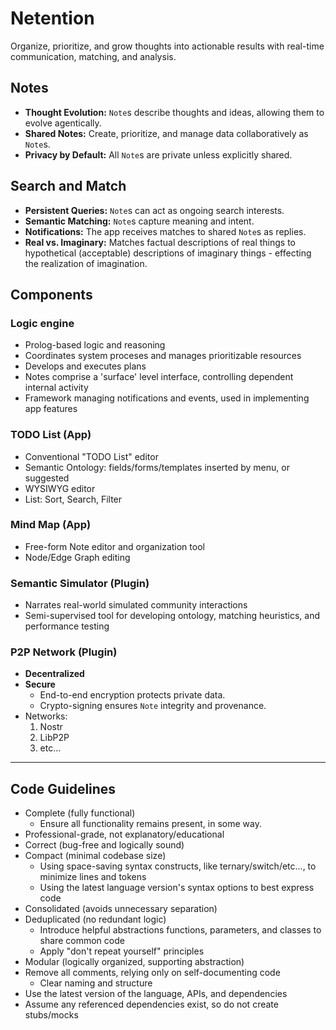 # Netention

Organize, prioritize, and grow thoughts into actionable results with real-time communication, matching, and analysis.

## Notes

- **Thought Evolution:** `Note`s describe thoughts and ideas, allowing them to evolve agentically.
- **Shared Notes:** Create, prioritize, and manage data collaboratively as `Note`s.
- **Privacy by Default:** All `Note`s are private unless explicitly shared.

## Search and Match

- **Persistent Queries:** `Note`s can act as ongoing search interests.
- **Semantic Matching:** `Note`s capture meaning and intent.
- **Notifications:** The app receives matches to shared `Note`s as replies.
- **Real vs. Imaginary:** Matches factual descriptions of real things to hypothetical (acceptable) descriptions of imaginary things - effecting the realization of imagination.

## Components

### Logic engine
- Prolog-based logic and reasoning
- Coordinates system proceses and manages prioritizable resources
- Develops and executes plans
- Notes comprise a 'surface' level interface, controlling dependent internal activity
- Framework managing notifications and events, used in implementing app features

### TODO List (App)
- Conventional "TODO List" editor
- Semantic Ontology: fields/forms/templates inserted by menu, or suggested
- WYSIWYG editor
- List: Sort, Search, Filter

### Mind Map (App)
- Free-form Note editor and organization tool
- Node/Edge Graph editing

### Semantic Simulator (Plugin)
- Narrates real-world simulated community interactions
- Semi-supervised tool for developing ontology, matching heuristics, and performance testing

### P2P Network (Plugin)
- **Decentralized**
- **Secure**
  - End-to-end encryption protects private data.
  - Crypto-signing ensures `Note` integrity and provenance.
- Networks:
  1. Nostr
  2. LibP2P
  3. etc...

----

## Code Guidelines

- Complete (fully functional)
    - Ensure all functionality remains present, in some way.
- Professional-grade, not explanatory/educational
- Correct (bug-free and logically sound)
- Compact (minimal codebase size)
    - Using space-saving syntax constructs, like ternary/switch/etc..., to minimize lines and tokens
    - Using the latest language version's syntax options to best express code
- Consolidated (avoids unnecessary separation)
- Deduplicated (no redundant logic)
    - Introduce helpful abstractions functions, parameters, and classes to share common code
    - Apply "don't repeat yourself" principles
- Modular (logically organized, supporting abstraction)
- Remove all comments, relying only on self-documenting code
    - Clear naming and structure
- Use the latest version of the language, APIs, and dependencies
- Assume any referenced dependencies exist, so do not create stubs/mocks
